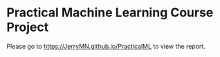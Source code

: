 # Practical Machine Learning Course Project

Please go to https://JerryMN.github.io/PracticalML to view the report.
